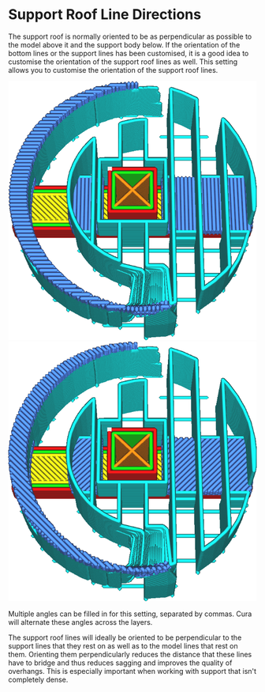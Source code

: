 Support Roof Line Directions
====
The support roof is normally oriented to be as perpendicular as possible to the model above it and the support body below. If the orientation of the bottom lines or the support lines has been customised, it is a good idea to customise the orientation of the support roof lines as well. This setting allows you to customise the orientation of the support roof lines.

<!--screenshot {
"image_path": "support_interface_angles_0.png",
"models": [
    {
        "script": "plug.scad",
        "transformation": ["scale(0.5)"]
    }
],
"camera_position": [0, 36, 92],
"settings": {
    "support_enable": true,
    "support_interface_enable": true,
    "support_interface_pattern": "lines",
    "support_interface_angles": [0, 90]
},
"layer": 118,
"colours": 128
}-->
<!--screenshot {
"image_path": "support_interface_angles_45.png",
"models": [
    {
        "script": "plug.scad",
        "transformation": ["scale(0.5)"]
    }
],
"camera_position": [0, 36, 92],
"settings": {
    "support_enable": true,
    "support_interface_enable": true,
    "support_interface_pattern": "lines",
    "support_interface_angles": [45, 135]
},
"layer": 118,
"colours": 128
}-->
![Both the roof and floor angled at 0° and 90°](images/support_interface_angles_0.png)
![Both the roof and floor angled at 45° and 135°](images/support_interface_angles_45.png)

Multiple angles can be filled in for this setting, separated by commas. Cura will alternate these angles across the layers.

The support roof lines will ideally be oriented to be perpendicular to the support lines that they rest on as well as to the model lines that rest on them. Orienting them perpendicularly reduces the distance that these lines have to bridge and thus reduces sagging and improves the quality of overhangs. This is especially important when working with support that isn't completely dense.